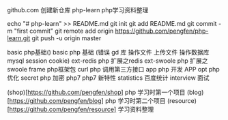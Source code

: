 github.com 创建新仓库 php-learn php学习资料整理

echo "# php-learn" >> README.md
git init
git add README.md
git commit -m "first commit"
git remote add origin https://github.com/pengfen/php-learn.git
git push -u origin master

basic php基础()
basic      php 基础 (错误    gd 库    操作文件    上传文件    操作数据库 mysql    session cookie)
ext-redis  php 扩展之redis
ext-swoole php 扩展之swoole
frame      php框架包
curl       php 调用第三方接口
app        php 开发 APP
opt        php 优化
secret     php 加密
php7       php7 新特性
statistics 百度统计
interview  面试

(shop)[https://github.com/pengfen/shop]       php 学习时第一个项目
(blog)[https://github.com/pengfen/blog]       php 学习时第二个项目
(resource)[https://github.com/pengfen/resource]   学习资料整理